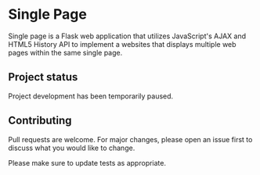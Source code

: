 # Single Page
Single page is a Flask web application that utilizes JavaScript's AJAX and HTML5 History API to implement a websites that displays multiple web pages within the same single page.

## Project status
Project development has been temporarily paused.

## Contributing
Pull requests are welcome. For major changes, please open an issue first to discuss what you would like to change.

Please make sure to update tests as appropriate.